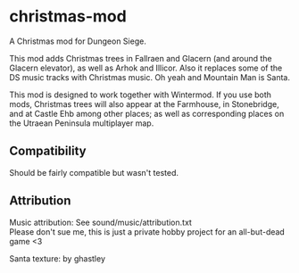 # christmas-mod
A Christmas mod for Dungeon Siege.

This mod adds Christmas trees in Fallraen and Glacern (and around the Glacern elevator), as well as Arhok and Illicor. Also it replaces some of the DS music tracks with Christmas music. Oh yeah and Mountain Man is Santa.

This mod is designed to work together with Wintermod. If you use both mods, Christmas trees will also appear at the Farmhouse, in Stonebridge, and at Castle Ehb among other places; as well as corresponding places on the Utraean Peninsula multiplayer map.

## Compatibility

Should be fairly compatible but wasn't tested.

## Attribution
Music attribution: See sound/music/attribution.txt\
Please don't sue me, this is just a private hobby project for an all-but-dead game <3

Santa texture: by ghastley
